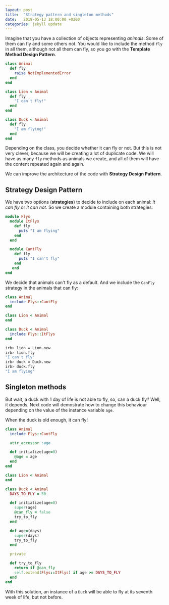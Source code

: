 ```yaml
---
layout: post
title:  "Strategy pattern and singleton methods"
date:   2018-05-13 18:00:00 +0200
categories: jekyll update
---
```


Imagine that you have a collection of objects representing _animals_. Some of them can fly and some others not. You would like to include the method `fly` in all them, although not all them can fly, so you go with the **Template Method Design Pattern**. 


```ruby
class Animal
  def fly
    raise NotImplementedError
  end
end

class Lion < Animal
  def fly
    "I can't fly!"
  end
end

class Duck < Animal
  def fly
    "I am flying!"
  end
end
```


Depending on the class, you decide whether it can fly or not. But this is not very clever, because we will be creating a lot of duplicate code. We will have as many `fly` methods as animals we create, and all of them will have the content repeated again and again.

We can improve the architecture of the code with **Strategy Design Pattern**.

## Strategy Design Pattern

We have two options (**strategies**) to decide to include on each animal: _it can fly_ or _it can not_. So we create a module containing both strategies:

```ruby
module Flys
  module ItFlys
    def fly
      puts "I am flying"
    end
  end

  module CantFly
    def fly
      puts "I can't fly"
    end
   end
end
```

We decide that animals can't fly as a default. And we include the `CanFly` strategy in the animals that can fly:

```ruby
class Animal
  include Flys::CantFly
end

class Lion < Animal
end

class Duck < Animal
  include Flys::ItFlys
end
```

```bash
irb> lion = Lion.new
irb> lion.fly
"I can't fly"
irb> duck = Duck.new
irb> duck.fly
"I am flying"
```


## Singleton methods

But wait, a duck with 1 day of life is not able to fly, so, can a duck fly? Well, it depends. Next code will demostrate how to change this behaviour depending on the value of the instance variable `age`. 

When the duck is old enough, it can fly!


```ruby
class Animal
  include Flys::CantFly

  attr_accessor :age

  def initialize(age=0)
    @age = age
  end
end

class Lion < Animal
end

class Duck < Animal
  DAYS_TO_FLY = 50

  def initialize(age=0)
    super(age)
    @can_fly = false
    try_to_fly
  end

  def age=(days)
    super(days)
    try_to_fly
  end

  private

  def try_to_fly
    return if @can_fly
    self.extend(Flys::ItFlys) if age >= DAYS_TO_FLY
  end
end
```

With this solution, an instance of a `Duck` will be able to fly at its seventh week of life, but not before.

